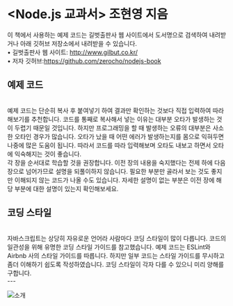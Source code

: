 # <Node.js 교과서> 조현영 지음 

이 책에서 사용하는 예제 코드는 길벗출판사 웹 사이트에서 도서명으로 검색하여 내려받거나 아래 깃허브 저장소에서 내려받을 수 있습니다. <br/>
• 길벗출판사 웹 사이트: http://www.gilbut.co.kr/<br/>
• 저자 깃허브:https://github.com/zerocho/nodejs-book<br/>

<h2>예제 코드</h2><br/>
예제 코드는 단순히 복사 후 붙여넣기 하여 결과만 확인하는 것보다 직접 입력하여 따라해보기를 추천합니다. 코드를 통째로 복사해서 넣는 이유는 대부분 오타가 발생하는 것이 두렵기 때문일 것입니다. 하지만 프로그래밍을 할 때 발생하는 오류의 대부분은 사소한 오타인 경우가 많습니다. 오타가 났을 때 어떤 에러가 발생하는지를 몸으로 익혀두면 나중에 많은 도움이 됩니다. 따라서 코드를 따라 입력해보며 오타도 내보고 하면서 오타에 익숙해지는 것이 좋습니다.<br/>각 장을 순서대로 학습할 것을 권장합니다. 이전 장의 내용을 숙지했다는 전제 하에 다음 장으로 넘어가므로 설명을 되풀이하지 않습니다. 필요한 부분만 골라서 보는 것도 좋지만 이해되지 않는 코드가 나올 수도 있습니다. 자세한 설명이 없는 부분은 이전 장에 해당 부분에 대한 설명이 있는지 확인해보세요.<br/>

<h2>코딩 스타일</h2><br/>
자바스크립트는 상당히 자유로운 언어라 사람마다 코딩 스타일이 많이 다릅니다. 코드의 일관성을 위해 유명한 코딩 스타일 가이드를 참고했습니다. 예제 코드는 ESLint와 Airbnb 사의 스타일 가이드를 따릅니다. 하지만 일부 코드는 스타일 가이드를 무시하고 좀더 이해하기 쉽도록 작성하였습니다. 코딩 스타일이 각자 다를 수 있으니 미리 양해를 구합니다.<br/>
---


![소개 ](http://image.aladin.co.kr/img/img_content/K422533335_01.jpg)

